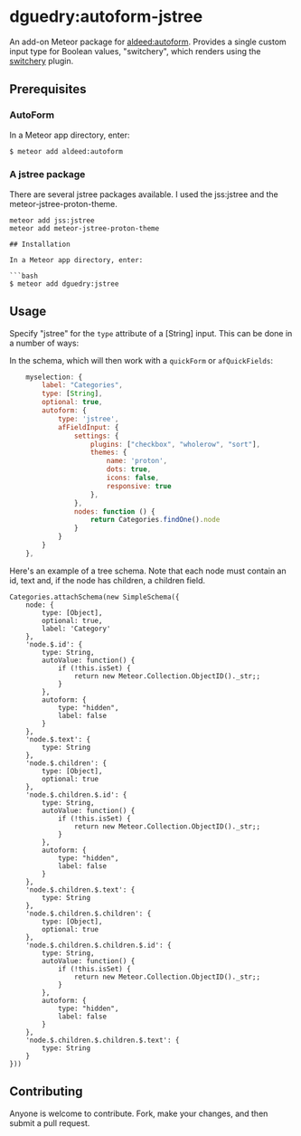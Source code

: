 dguedry:autoform-jstree
=========================

An add-on Meteor package for [aldeed:autoform](https://github.com/aldeed/meteor-autoform). Provides a single custom input type for Boolean values, "switchery", which renders using the [switchery](https://abpetkov.github.io/switchery/) plugin.

## Prerequisites

### AutoForm

In a Meteor app directory, enter:

```bash
$ meteor add aldeed:autoform
```

### A jstree package

There are several jstree packages available.  I used the jss:jstree and the meteor-jstree-proton-theme.

```
meteor add jss:jstree
meteor add meteor-jstree-proton-theme

## Installation

In a Meteor app directory, enter:

```bash
$ meteor add dguedry:jstree
```

## Usage

Specify "jstree" for the `type` attribute of a [String] input. This can be done in a number of ways:

In the schema, which will then work with a `quickForm` or `afQuickFields`:

```js
    myselection: {
        label: "Categories",
        type: [String],
        optional: true,
        autoform: {
            type: 'jstree',
            afFieldInput: {
                settings: {
                    plugins: ["checkbox", "wholerow", "sort"],
                    themes: {
                        name: 'proton',
                        dots: true,
                        icons: false,
                        responsive: true
                    },
                },
                nodes: function () {
                    return Categories.findOne().node
                }
            }
        }
    },
```

Here's an example of a tree schema.  Note that each node must contain an id, text and, if the node has children, a children field.

```
Categories.attachSchema(new SimpleSchema({
    node: {
        type: [Object],
        optional: true,
        label: 'Category'
    },
    'node.$.id': {
        type: String,
        autoValue: function() {
            if (!this.isSet) {
                return new Meteor.Collection.ObjectID()._str;;
            }
        },
        autoform: {
            type: "hidden",
            label: false
        }  
    },
    'node.$.text': {
        type: String
    },
    'node.$.children': {
        type: [Object],
        optional: true
    },
    'node.$.children.$.id': {
        type: String,
        autoValue: function() {
            if (!this.isSet) {
                return new Meteor.Collection.ObjectID()._str;;
            }
        },
        autoform: {
            type: "hidden",
            label: false
        } 
    },
    'node.$.children.$.text': {
        type: String
    },
    'node.$.children.$.children': {
        type: [Object],
        optional: true
    },
    'node.$.children.$.children.$.id': {
        type: String,
        autoValue: function() {
            if (!this.isSet) {
                return new Meteor.Collection.ObjectID()._str;;
            }
        },
        autoform: {
            type: "hidden",
            label: false
        } 
    },
    'node.$.children.$.children.$.text': {
        type: String
    }
}))
```


## Contributing

Anyone is welcome to contribute. Fork, make your changes, and then submit a pull request.

